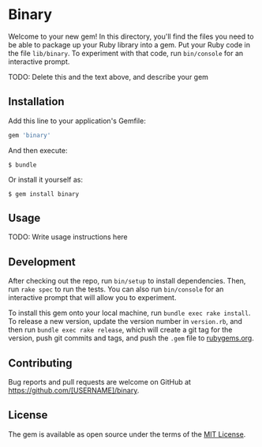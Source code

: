 # Binary

Welcome to your new gem! In this directory, you'll find the files you need to be able to package up your Ruby library into a gem. Put your Ruby code in the file `lib/binary`. To experiment with that code, run `bin/console` for an interactive prompt.

TODO: Delete this and the text above, and describe your gem

## Installation

Add this line to your application's Gemfile:

```ruby
gem 'binary'
```

And then execute:

    $ bundle

Or install it yourself as:

    $ gem install binary

## Usage

TODO: Write usage instructions here

## Development

After checking out the repo, run `bin/setup` to install dependencies. Then, run `rake spec` to run the tests. You can also run `bin/console` for an interactive prompt that will allow you to experiment.

To install this gem onto your local machine, run `bundle exec rake install`. To release a new version, update the version number in `version.rb`, and then run `bundle exec rake release`, which will create a git tag for the version, push git commits and tags, and push the `.gem` file to [rubygems.org](https://rubygems.org).

## Contributing

Bug reports and pull requests are welcome on GitHub at https://github.com/[USERNAME]/binary.

## License

The gem is available as open source under the terms of the [MIT License](https://opensource.org/licenses/MIT).

